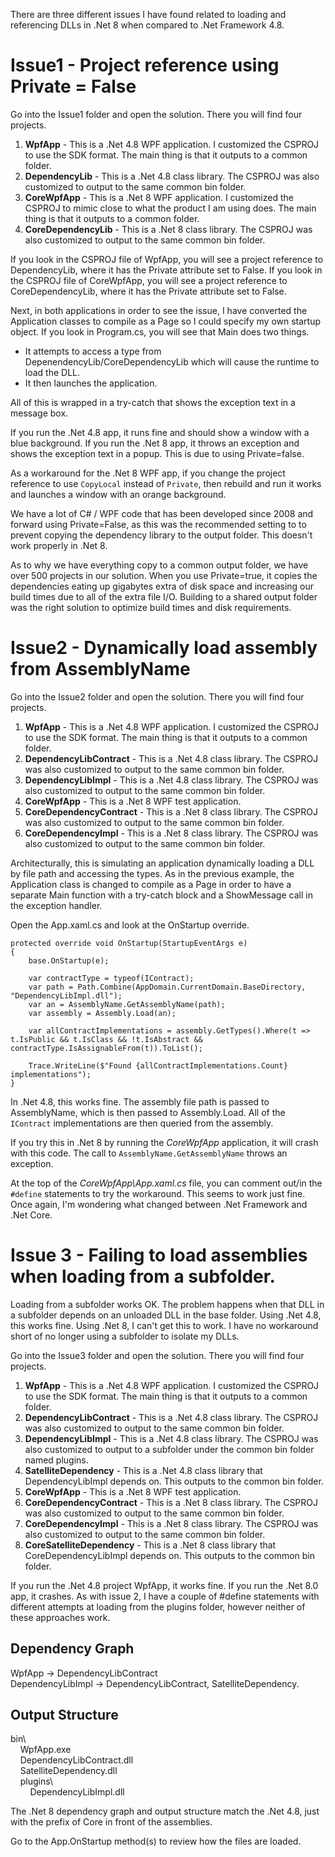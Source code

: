 
There are three different issues I have found related to loading and referencing DLLs in .Net 8 when compared to .Net Framework 4.8.

# Issue1 - Project reference using Private = False

Go into the Issue1 folder and open the solution.  There you will find four projects.

1. **WpfApp** - This is a .Net 4.8 WPF application.  I customized the CSPROJ to use the SDK format.  The main thing is that it outputs to a common folder.
2. **DependencyLib** - This is a .Net 4.8 class library. The CSPROJ was also customized to output to the same common bin folder.
3. **CoreWpfApp** - This is a .Net 8 WPF application.  I customized the CSPROJ to mimic close to what the product I am using does.  The main thing is that it outputs to a common folder.
4. **CoreDependencyLib** - This is a .Net 8 class library. The CSPROJ was also customized to output to the same common bin folder.

If you look in the CSPROJ file of WpfApp, you will see a project reference to DependencyLib, where it has the Private attribute set to False.
If you look in the CSPROJ file of CoreWpfApp, you will see a project reference to CoreDependencyLib, where it has the Private attribute set to False.

Next, in both applications in order to see the issue, I have converted the Application classes to compile as a Page so I could specify my own startup object.  If you look in Program.cs, you will see that Main does two things.
- It attempts to access a type from DepenendencyLib/CoreDependencyLib which will cause the runtime to load the DLL.
- It then launches the application.

All of this is wrapped in a try-catch that shows the exception text in a message box.

If you run the .Net 4.8 app, it runs fine and should show a window with a blue background.
If you run the .Net 8 app, it throws an exception and shows the exception text in a popup.  This is due to using Private=false.

As a workaround for the .Net 8 WPF app, if you change the project reference to use `CopyLocal` instead of `Private`, then rebuild and run it works and launches a window with an orange background.

We have a lot of C# / WPF code that has been developed since 2008 and forward using Private=False, as this was the recommended setting to to prevent copying the dependency library to the output folder.  This doesn't work properly in .Net 8.

As to why we have everything copy to a common output folder, we have over 500 projects in our solution.  When you use Private=true, it copies the dependencies eating up gigabytes extra of disk space and increasing our build times due to all of the extra file I/O.  Building to a shared output folder was the right solution to optimize build times and disk requirements.

# Issue2 - Dynamically load assembly from AssemblyName
Go into the Issue2 folder and open the solution.  There you will find four projects.

1. **WpfApp** - This is a .Net 4.8 WPF application.  I customized the CSPROJ to use the SDK format.  The main thing is that it outputs to a common folder.
2. **DependencyLibContract** - This is a .Net 4.8 class library. The CSPROJ was also customized to output to the same common bin folder.
3. **DependencyLibImpl** - This is a .Net 4.8 class library. The CSPROJ was also customized to output to the same common bin folder.
4. **CoreWpfApp** - This is a .Net 8 WPF test application.  
5. **CoreDependencyContract** - This is a .Net 8 class library. The CSPROJ was also customized to output to the same common bin folder.
6. **CoreDependencyImpl** - This is a .Net 8 class library. The CSPROJ was also customized to output to the same common bin folder.

Architecturally, this is simulating an application dynamically loading a DLL by file path and accessing the types. As in the previous example, the Application class is changed to compile as a Page in order to have a separate Main function with a try-catch block and a ShowMessage call in the exception handler.

Open the App.xaml.cs and look at the OnStartup override.
```
protected override void OnStartup(StartupEventArgs e)
{
    base.OnStartup(e);

    var contractType = typeof(IContract);
    var path = Path.Combine(AppDomain.CurrentDomain.BaseDirectory, "DependencyLibImpl.dll");
    var an = AssemblyName.GetAssemblyName(path);
    var assembly = Assembly.Load(an);

    var allContractImplementations = assembly.GetTypes().Where(t => t.IsPublic && t.IsClass && !t.IsAbstract && contractType.IsAssignableFrom(t)).ToList();

    Trace.WriteLine($"Found {allContractImplementations.Count} implementations");
}
```

In .Net 4.8, this works fine.  The assembly file path is passed to AssemblyName, which is then passed to Assembly.Load.  All of the `IContract` implementations are then queried from the assembly.

If you try this in .Net 8 by running the *CoreWpfApp* application, it will crash with this code.  The call to `AssemblyName.GetAssemblyName` throws an exception.

At the top of the *CoreWpfApp\App.xaml.cs* file, you can comment out/in the `#define` statements to try the workaround.  This seems to work just fine.  Once again, I'm wondering what changed between .Net Framework and .Net Core.

# Issue 3 - Failing to load assemblies when loading from a subfolder.
Loading from a subfolder works OK.  The problem happens when that DLL in a subfolder depends on an unloaded DLL in the base folder.   Using .Net 4.8, this works fine.  Using .Net 8, I can't get this to work.  I have no workaround short of no longer using a subfolder to isolate my DLLs.

Go into the Issue3 folder and open the solution.  There you will find four projects.
1. **WpfApp** - This is a .Net 4.8 WPF application.  I customized the CSPROJ to use the SDK format.  The main thing is that it outputs to a common folder.
2. **DependencyLibContract** - This is a .Net 4.8 class library. The CSPROJ was also customized to output to the same common bin folder.
3. **DependencyLibImpl** - This is a .Net 4.8 class library. The CSPROJ was also customized to output to a subfolder under the common bin folder named plugins.
4. **SatelliteDependency** - This is a .Net 4.8 class library that DependencyLibImpl depends on. This outputs to the common bin folder.
5. **CoreWpfApp** - This is a .Net 8 WPF test application.  
6. **CoreDependencyContract** - This is a .Net 8 class library. The CSPROJ was also customized to output to the same common bin folder.
7. **CoreDependencyImpl** - This is a .Net 8 class library. The CSPROJ was also customized to output to the same common bin folder.
8. **CoreSatelliteDependency** - This is a .Net 8 class library that CoreDependencyLibImpl depends on.  This outputs to the common bin folder.


If you run the .Net 4.8 project WpfApp, it works fine.   If you run the .Net 8.0 app, it crashes.  As with issue 2, I have a couple of #define statements with different attempts at loading from the plugins folder, however neither of these approaches work.

## Dependency Graph
<p>WpfApp -> DependencyLibContract<br>
DependencyLibImpl -> DependencyLibContract, SatelliteDependency.</p>

## Output Structure
<p>bin\<br>
&nbsp;&nbsp;&nbsp;&nbsp;WpfApp.exe<br>
&nbsp;&nbsp;&nbsp;&nbsp;DependencyLibContract.dll<br>
&nbsp;&nbsp;&nbsp;&nbsp;SatelliteDependency.dll<br>
&nbsp;&nbsp;&nbsp;&nbsp;plugins\<br>
&nbsp;&nbsp;&nbsp;&nbsp;&nbsp;&nbsp;&nbsp;&nbsp;DependencyLibImpl.dll</p>

The .Net 8 dependency graph and output structure match the .Net 4.8, just with the prefix of Core in front of the assemblies.

Go to the App.OnStartup method(s) to review how the files are loaded.